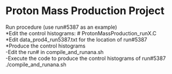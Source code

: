 # Proton Mass Production Project <br/>

Run procedure (use run\#5387 as an example)<br/>
*Edit the control histograms: # ProtonMassProduction_runX.C<br/>
*Edit data_prod4_run5387.txt for the location of run#5387<br/>
*Produce the control histograms<br/>
-Edit the run\# in compile_and_runana.sh<br/>
-Execute the code to produce the control histograms of run#5387<br/>
./compile_and_runana.sh


